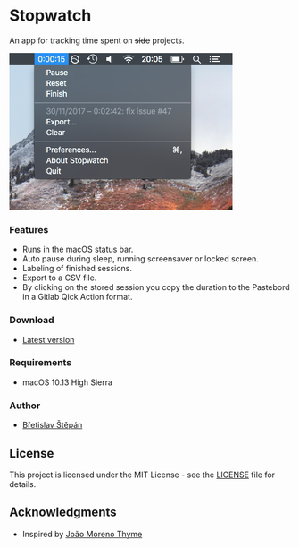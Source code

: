 # Stopwatch

An app for tracking time spent on ~~side~~ projects.

![](./Assets/screenshot.png?raw=true)

### Features

* Runs in the macOS status bar.
* Auto pause during sleep, running screensaver or locked screen.
* Labeling of finished sessions.
* Export to a CSV file.
* By clicking on the stored session you copy the duration to the Pastebord in a Gitlab Qick Action format.

### Download

* [Latest version](https://github.com/bretislavstepan/stopwatch/releases/latest)

### Requirements

* macOS 10.13 High Sierra 

### Author

* [Břetislav Štěpán](mailto:info@bretislavstepan.cz)

## License

This project is licensed under the MIT License - see the [LICENSE](LICENSE) file for details.

## Acknowledgments

* Inspired by [João Moreno Thyme](https://github.com/joaomoreno/thyme) 
